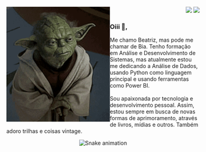 <div>
<img align="left" alt="Yoda-gif" height="300" width="270" src="https://github.com/britobeatriz/britobeatriz/blob/main/yoda-mestre.gif">
<div>
  <p align="right">
    <a href="https://www.linkedin.com/in/beatriz-de-brito-lima/" target="_blank"><img src="https://img.shields.io/badge/-LinkedIn-%230077B5?style=for-the-badge&logo=linkedin&logoColor=white" target="_blank"></a>
     <a href="https://comfy-bombolone-06e1cf.netlify.app/" target="_blank"><img src="https://img.shields.io/badge/-Portif%C3%B3lio-%230077B5?style=for-the-badge" target="_blank"></a>
</div>

### Oiii 👋,<br>
Me chamo Beatriz, mas pode me chamar de Bia. Tenho formação em Análise e Desenvolvimento de Sistemas, mas atualmente estou me dedicando a Análise de Dados, usando Python como linguagem principal e usando ferramentas como Power BI.<br>
<br>
Sou apaixonada por tecnologia e desenvolvimento pessoal. Assim, estou sempre em busca de novas formas de aprimoramento, através de livros, mídias e outros. Também adoro trilhas e coisas vintage.
</div>

<div align="center">

![Snake animation](https://github.com/britobeatriz/britobeatriz/blob/output/github-contribution-grid-snake.svg)

</div>
